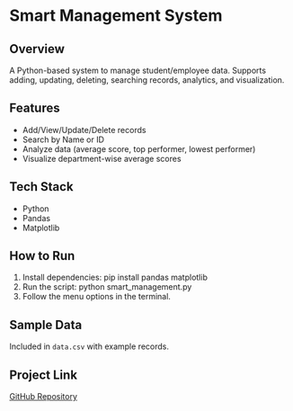 # Smart Management System

## Overview
A Python-based system to manage student/employee data. Supports adding, updating, deleting, searching records, analytics, and visualization.

## Features
- Add/View/Update/Delete records
- Search by Name or ID
- Analyze data (average score, top performer, lowest performer)
- Visualize department-wise average scores

## Tech Stack
- Python
- Pandas
- Matplotlib

## How to Run
1. Install dependencies:
 pip install pandas matplotlib
2. Run the script:
python smart_management.py
3. Follow the menu options in the terminal.

## Sample Data
Included in `data.csv` with example records.

## Project Link
[GitHub Repository](https://github.com/vigneshsai52/Smart-Management-System)

